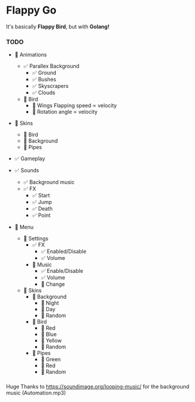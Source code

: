 # Flappy Go

It's basically **Flappy Bird**, but with **Golang!**

### TODO

<!-- :black_square_button: Unchecked -->
<!-- :white_check_mark:    Checked -->

-  :black_square_button: Animations

   -  :white_check_mark: Parallex Background
      -  :white_check_mark: Ground
      -  :white_check_mark: Bushes
      -  :white_check_mark: Skyscrapers
      -  :white_check_mark: Clouds
   -  :black_square_button: Bird
      -  :black_square_button: Wings Flapping speed ∝ velocity
      -  :black_square_button: Rotation angle ∝ velocity

-  :black_square_button: Skins

   -  :black_square_button: Bird
   -  :black_square_button: Background
   -  :black_square_button: Pipes

-  :white_check_mark: Gameplay

-  :white_check_mark: Sounds

   -  :white_check_mark: Background music
   -  :white_check_mark: FX
      -  :white_check_mark: Start
      -  :white_check_mark: Jump
      -  :white_check_mark: Death
      -  :white_check_mark: Point

-  :black_square_button: Menu
   -  :black_square_button: Settings
      -  :white_check_mark: FX
         -  :white_check_mark: Enabled/Disable
         -  :white_check_mark: Volume
      -  :black_square_button: Music
         -  :white_check_mark: Enable/Disable
         -  :white_check_mark: Volume
         -  :black_square_button: Change
   -  :black_square_button: Skins
      -  :black_square_button: Background
         -  :black_square_button: Night
         -  :black_square_button: Day
         -  :black_square_button: Random
      -  :black_square_button: Bird
         -  :black_square_button: Red
         -  :black_square_button: Blue
         -  :black_square_button: Yellow
         -  :black_square_button: Random
      -  :black_square_button: Pipes
         -  :black_square_button: Green
         -  :black_square_button: Red
         -  :black_square_button: Random

###

Huge Thanks to https://soundimage.org/looping-music/ for the background music (Automation.mp3)

